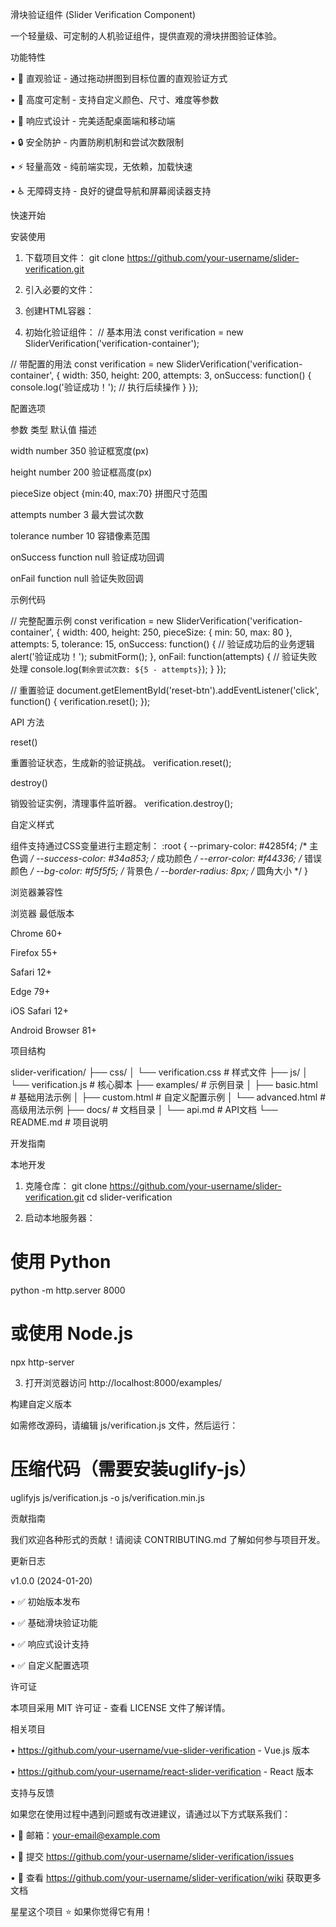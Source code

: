 滑块验证组件 (Slider Verification Component)

一个轻量级、可定制的人机验证组件，提供直观的滑块拼图验证体验。

功能特性

• 🎯 直观验证 - 通过拖动拼图到目标位置的直观验证方式

• 🎨 高度可定制 - 支持自定义颜色、尺寸、难度等参数

• 📱 响应式设计 - 完美适配桌面端和移动端

• 🔒 安全防护 - 内置防刷机制和尝试次数限制

• ⚡ 轻量高效 - 纯前端实现，无依赖，加载快速

• ♿ 无障碍支持 - 良好的键盘导航和屏幕阅读器支持

快速开始

安装使用

1. 下载项目文件：
git clone https://github.com/your-username/slider-verification.git


2. 引入必要的文件：
<!-- 引入样式 -->
<link rel="stylesheet" href="css/verification.css">

<!-- 引入脚本 -->
<script src="js/verification.js"></script>


3. 创建HTML容器：
<div id="verification-container"></div>


4. 初始化验证组件：
// 基本用法
const verification = new SliderVerification('verification-container');

// 带配置的用法
const verification = new SliderVerification('verification-container', {
    width: 350,
    height: 200,
    attempts: 3,
    onSuccess: function() {
        console.log('验证成功！');
        // 执行后续操作
    }
});


配置选项

参数 类型 默认值 描述

width number 350 验证框宽度(px)

height number 200 验证框高度(px)

pieceSize object {min:40, max:70} 拼图尺寸范围

attempts number 3 最大尝试次数

tolerance number 10 容错像素范围

onSuccess function null 验证成功回调

onFail function null 验证失败回调

示例代码

// 完整配置示例
const verification = new SliderVerification('verification-container', {
    width: 400,
    height: 250,
    pieceSize: { min: 50, max: 80 },
    attempts: 5,
    tolerance: 15,
    onSuccess: function() {
        // 验证成功后的业务逻辑
        alert('验证成功！');
        submitForm();
    },
    onFail: function(attempts) {
        // 验证失败处理
        console.log(`剩余尝试次数: ${5 - attempts}`);
    }
});

// 重置验证
document.getElementById('reset-btn').addEventListener('click', function() {
    verification.reset();
});


API 方法

reset()

重置验证状态，生成新的验证挑战。
verification.reset();


destroy()

销毁验证实例，清理事件监听器。
verification.destroy();


自定义样式

组件支持通过CSS变量进行主题定制：
:root {
    --primary-color: #4285f4;      /* 主色调 */
    --success-color: #34a853;     /* 成功颜色 */
    --error-color: #f44336;       /* 错误颜色 */
    --bg-color: #f5f5f5;          /* 背景色 */
    --border-radius: 8px;         /* 圆角大小 */
}


浏览器兼容性

浏览器 最低版本

Chrome 60+

Firefox 55+

Safari 12+

Edge 79+

iOS Safari 12+

Android Browser 81+

项目结构


slider-verification/
├── css/
│   └── verification.css     # 样式文件
├── js/
│   └── verification.js      # 核心脚本
├── examples/                # 示例目录
│   ├── basic.html          # 基础用法示例
│   ├── custom.html         # 自定义配置示例
│   └── advanced.html       # 高级用法示例
├── docs/                   # 文档目录
│   └── api.md             # API文档
└── README.md              # 项目说明


开发指南

本地开发

1. 克隆仓库：
git clone https://github.com/your-username/slider-verification.git
cd slider-verification


2. 启动本地服务器：
# 使用 Python
python -m http.server 8000

# 或使用 Node.js
npx http-server


3. 打开浏览器访问 http://localhost:8000/examples/

构建自定义版本

如需修改源码，请编辑 js/verification.js 文件，然后运行：
# 压缩代码（需要安装uglify-js）
uglifyjs js/verification.js -o js/verification.min.js


贡献指南

我们欢迎各种形式的贡献！请阅读 CONTRIBUTING.md 了解如何参与项目开发。

更新日志

v1.0.0 (2024-01-20)

• ✅ 初始版本发布

• ✅ 基础滑块验证功能

• ✅ 响应式设计支持

• ✅ 自定义配置选项

许可证

本项目采用 MIT 许可证 - 查看 LICENSE 文件了解详情。

相关项目

• https://github.com/your-username/vue-slider-verification - Vue.js 版本

• https://github.com/your-username/react-slider-verification - React 版本

支持与反馈

如果您在使用过程中遇到问题或有改进建议，请通过以下方式联系我们：

• 📧 邮箱：your-email@example.com

• 💬 提交 https://github.com/your-username/slider-verification/issues

• 📖 查看 https://github.com/your-username/slider-verification/wiki 获取更多文档

星星这个项目 ⭐ 如果你觉得它有用！
